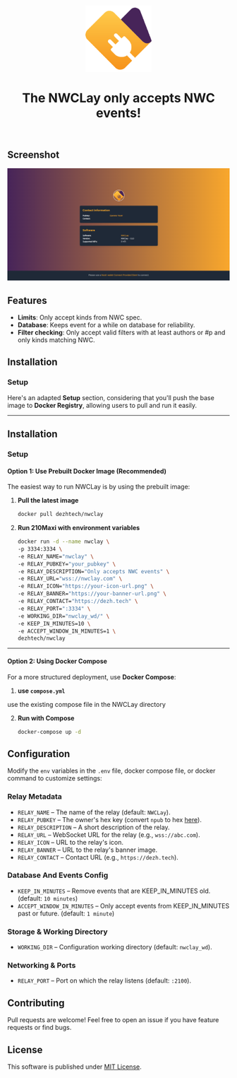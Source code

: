 <p align="center"> 
    <img alt="nwclay" src="./static/img/logo-transp.png" width="150" height="150" />
</p>

<h1 align="center">
The NWCLay only accepts NWC events!
</h1>

<br/>

## Screenshot

<img alt="nwclay" src="./static/img/ss.png"/>

## Features

- **Limits**: Only accept kinds from NWC spec.
- **Database**: Keeps event for a while on database for reliability.
- **Filter checking**: Only accept valid filters with at least authors or #p and only kinds matching NWC.

## Installation

### Setup

Here's an adapted **Setup** section, considering that you'll push the base image to **Docker Registry**, allowing users to pull and run it easily.

---

## **Installation**

### **Setup**

#### **Option 1: Use Prebuilt Docker Image (Recommended)**

The easiest way to run NWCLay is by using the prebuilt image:

1. **Pull the latest image**

   ```sh
   docker pull dezhtech/nwclay
   ```

2. **Run 210Maxi with environment variables**
   ```sh
   docker run -d --name nwclay \
   -p 3334:3334 \
   -e RELAY_NAME="nwclay" \
   -e RELAY_PUBKEY="your_pubkey" \
   -e RELAY_DESCRIPTION="Only accepts NWC events" \
   -e RELAY_URL="wss://nwclay.com" \
   -e RELAY_ICON="https://your-icon-url.png" \
   -e RELAY_BANNER="https://your-banner-url.png" \
   -e RELAY_CONTACT="https://dezh.tech" \
   -e RELAY_PORT=":3334" \
   -e WORKING_DIR="nwclay_wd/" \
   -e KEEP_IN_MINUTES=10 \
   -e ACCEPT_WINDOW_IN_MINUTES=1 \
   dezhtech/nwclay
   ```

---

#### **Option 2: Using Docker Compose**

For a more structured deployment, use **Docker Compose**:

1. **use `compose.yml`**

use the existing compose file in the NWCLay directory


2. **Run with Compose**
   ```sh
   docker-compose up -d
   ```

## Configuration

Modify the `env` variables in the `.env` file, docker compose file, or docker command to customize settings:

### Relay Metadata

- `RELAY_NAME` – The name of the relay (default: `NWCLay`).
- `RELAY_PUBKEY` – The owner's hex key (convert `npub` to hex [here](https://nostrcheck.me/converter/)).
- `RELAY_DESCRIPTION` – A short description of the relay.
- `RELAY_URL` – WebSocket URL for the relay (e.g., `wss://abc.com`).
- `RELAY_ICON` – URL to the relay's icon.
- `RELAY_BANNER` – URL to the relay's banner image.
- `RELAY_CONTACT` – Contact URL (e.g., `https://dezh.tech`).

### Database And Events Config

- `KEEP_IN_MINUTES` – Remove events that are KEEP_IN_MINUTES old. (default: `10 minutes`)
- `ACCEPT_WINDOW_IN_MINUTES` – Only accept events from KEEP_IN_MINUTES past or future. (default: `1 minute`)

### Storage & Working Directory

- `WORKING_DIR` – Configuration working directory (default: `nwclay_wd`).

### Networking & Ports

- `RELAY_PORT` – Port on which the relay listens (default: `:2100`).

## Contributing

Pull requests are welcome! Feel free to open an issue if you have feature requests or find bugs.

## License

This software is published under [MIT License](../LICENSE).
